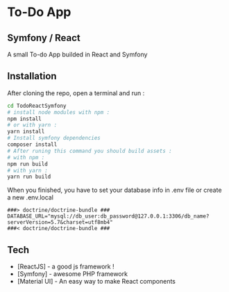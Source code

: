 # To-Do App
## Symfony / React

A small To-do App builded in React and Symfony

## Installation

After cloning the repo, open a terminal and run :

```sh
cd TodoReactSymfony
# install node modules with npm :
npm install
# or with yarn :
yarn install
# Install symfony dependencies
composer install
# After runing this command you should build assets :
# with npm :
npm run build
# with yarn :
yarn run build
```

When you finished, you have to set your database info in .env file or create a new .env.local
```dotenv
###> doctrine/doctrine-bundle ###
DATABASE_URL="mysql://db_user:db_password@127.0.0.1:3306/db_name?serverVersion=5.7&charset=utf8mb4"
###< doctrine/doctrine-bundle ###
```

## Tech

- [ReactJS] - a good js framework !
- [Symfony] - awesome PHP framework
- [Material UI] - An easy way to make React components
